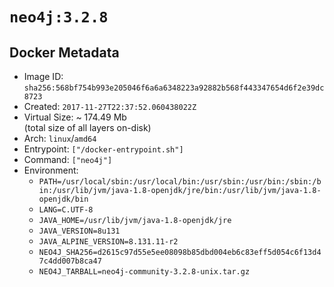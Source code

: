 # `neo4j:3.2.8`

## Docker Metadata

- Image ID: `sha256:568bf754b993e205046f6a6a6348223a92882b568f443347654d6f2e39dc8723`
- Created: `2017-11-27T22:37:52.060438022Z`
- Virtual Size: ~ 174.49 Mb  
  (total size of all layers on-disk)
- Arch: `linux`/`amd64`
- Entrypoint: `["/docker-entrypoint.sh"]`
- Command: `["neo4j"]`
- Environment:
  - `PATH=/usr/local/sbin:/usr/local/bin:/usr/sbin:/usr/bin:/sbin:/bin:/usr/lib/jvm/java-1.8-openjdk/jre/bin:/usr/lib/jvm/java-1.8-openjdk/bin`
  - `LANG=C.UTF-8`
  - `JAVA_HOME=/usr/lib/jvm/java-1.8-openjdk/jre`
  - `JAVA_VERSION=8u131`
  - `JAVA_ALPINE_VERSION=8.131.11-r2`
  - `NEO4J_SHA256=d2615c97d55e5ee08098b85dbd004eb6c83eff5d054c6f13d47c4dd007b8ca47`
  - `NEO4J_TARBALL=neo4j-community-3.2.8-unix.tar.gz`
